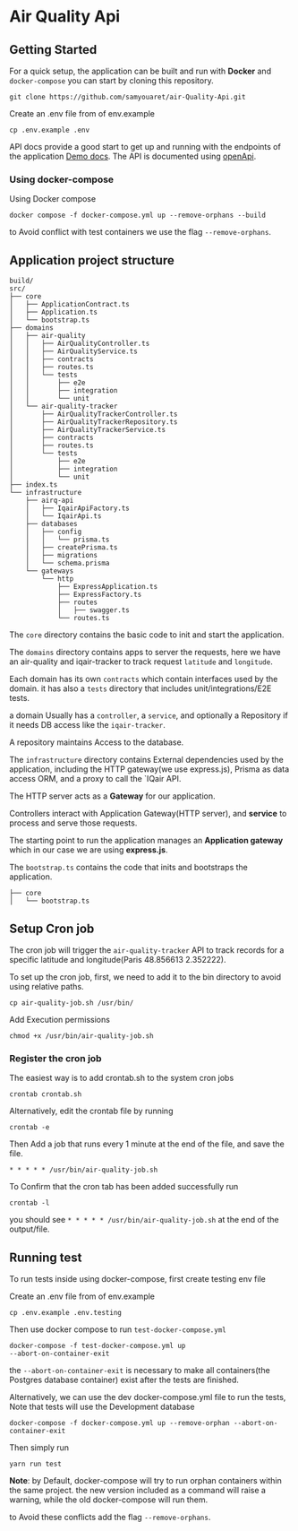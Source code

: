 # Air Quality Api

## Getting Started

For a quick setup, the application can be built and run with **Docker** and `docker-compose` you can start by cloning this repository.

    git clone https://github.com/samyouaret/air-Quality-Api.git

Create an .env file from of env.example
    
    cp .env.example .env

API docs provide a good start to get up and running with the endpoints of the application [Demo docs](http://localhost:3000/api/docs). The API is documented using [openApi]([https://](https://swagger.io/specification/)).

### Using docker-compose

Using Docker compose 

    docker compose -f docker-compose.yml up --remove-orphans --build

to Avoid conflict with test containers we use the flag `--remove-orphans`.

## Application project structure

```
build/
src/
├── core
│   ├── ApplicationContract.ts
│   ├── Application.ts
│   └── bootstrap.ts
├── domains
│   ├── air-quality
│   │   ├── AirQualityController.ts
│   │   ├── AirQualityService.ts
│   │   ├── contracts
│   │   ├── routes.ts
│   │   └── tests
│   │       ├── e2e
│   │       ├── integration
│   │       └── unit
│   └── air-quality-tracker
│       ├── AirQualityTrackerController.ts
│       ├── AirQualityTrackerRepository.ts
│       ├── AirQualityTrackerService.ts
│       ├── contracts
│       ├── routes.ts
│       └── tests
│           ├── e2e
│           ├── integration
│           └── unit
├── index.ts
└── infrastructure
    ├── airq-api
    │   ├── IqairApiFactory.ts
    │   └── IqairApi.ts
    ├── databases
    │   ├── config
    │   │   └── prisma.ts
    │   ├── createPrisma.ts
    │   ├── migrations
    │   └── schema.prisma
    └── gateways
        └── http
            ├── ExpressApplication.ts
            ├── ExpressFactory.ts
            ├── routes
            │   ├── swagger.ts
            └── routes.ts
```

The `core` directory contains the basic code to init and start the application.

The `domains` directory contains apps to server the requests, here we have an air-quality and iqair-tracker to track request `latitude` and `longitude`.

Each domain has its own `contracts` which contain interfaces used by the domain. it has also a `tests` directory that includes unit/integrations/E2E tests.

a domain Usually has a `controller`, a `service`, and optionally a Repository if it needs 
DB access like the `iqair-tracker`.

A repository maintains Access to the database.


The `infrastructure` directory contains External dependencies used by the application, including the HTTP gateway(we use express.js), Prisma as data access ORM, 
and a proxy to call the `IQair API.

The HTTP server acts as a **Gateway** for our application.

Controllers interact with Application Gateway(HTTP server), and **service** to process and serve those requests.

The starting point to run the application manages an **Application gateway** which in our case we are using **express.js**.

The `bootstrap.ts` contains the code that inits and bootstraps the application.

```
├── core
│   └── bootstrap.ts
```

## Setup Cron job

The cron job will trigger the `air-quality-tracker` API to track records for a specific latitude and longitude(Paris 48.856613 2.352222).

To set up the cron job, first, we need to add it to the bin directory to avoid using relative paths.

    cp air-quality-job.sh /usr/bin/

Add Execution permissions

    chmod +x /usr/bin/air-quality-job.sh

### Register the cron job

The easiest way is to add crontab.sh to the system cron jobs

    crontab crontab.sh

Alternatively, edit the crontab file by  running

    crontab -e

Then Add a job that runs every 1 minute at the end of the file, and save the file.

    * * * * * /usr/bin/air-quality-job.sh

To Confirm that the cron tab has been added successfully run

    crontab -l

you should see `* * * * * /usr/bin/air-quality-job.sh` at the end of the output/file.

## Running test

To run tests inside using docker-compose, first create testing env file

Create an .env file from of env.example
    
    cp .env.example .env.testing

Then use docker compose to run `test-docker-compose.yml`

    docker-compose -f test-docker-compose.yml up 
    --abort-on-container-exit

the `--abort-on-container-exit` is necessary to make all containers(the Postgres database container) exist after the tests are finished.

Alternatively, we can use the dev docker-compose.yml file to run the tests, Note that tests will use the Development database
    
    docker-compose -f docker-compose.yml up --remove-orphan --abort-on-container-exit

Then simply run

    yarn run test

**Note**: by Default, docker-compose will try to run orphan containers within the same project. the new version included as a command will raise a warning, while the old docker-compose will run them.

to Avoid these conflicts add the flag `--remove-orphans`.